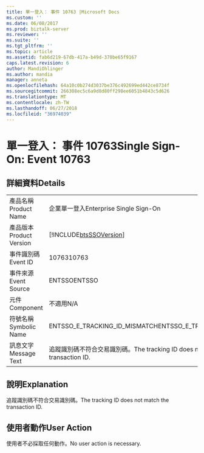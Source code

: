 ```yaml
---
title: 單一登入： 事件 10763 |Microsoft Docs
ms.custom: ''
ms.date: 06/08/2017
ms.prod: biztalk-server
ms.reviewer: ''
ms.suite: ''
ms.tgt_pltfrm: ''
ms.topic: article
ms.assetid: fab6d219-67db-417a-b49d-370be65f9167
caps.latest.revision: 6
author: MandiOhlinger
ms.author: mandia
manager: anneta
ms.openlocfilehash: 64a10c0b274d3037be376c492699ed442ce8734f
ms.sourcegitcommit: 266308ec5c6a9d8d80ff298ee6051b4843c5d626
ms.translationtype: MT
ms.contentlocale: zh-TW
ms.lasthandoff: 06/27/2018
ms.locfileid: "36974039"
---
```

# <a name="single-sign-on-event-10763"></a><span data-ttu-id="44e44-102">單一登入： 事件 10763</span><span class="sxs-lookup"><span data-stu-id="44e44-102">Single Sign-On: Event 10763</span></span>
## <a name="details"></a><span data-ttu-id="44e44-103">詳細資料</span><span class="sxs-lookup"><span data-stu-id="44e44-103">Details</span></span>  
  
|                 |                                                            |
|-----------------|------------------------------------------------------------|
|  <span data-ttu-id="44e44-104">產品名稱</span><span class="sxs-lookup"><span data-stu-id="44e44-104">Product Name</span></span>   |                 <span data-ttu-id="44e44-105">企業單一登入</span><span class="sxs-lookup"><span data-stu-id="44e44-105">Enterprise Single Sign-On</span></span>                  |
| <span data-ttu-id="44e44-106">產品版本</span><span class="sxs-lookup"><span data-stu-id="44e44-106">Product Version</span></span> | [!INCLUDE[btsSSOVersion](../includes/btsssoversion-md.md)] |
|    <span data-ttu-id="44e44-107">事件識別碼</span><span class="sxs-lookup"><span data-stu-id="44e44-107">Event ID</span></span>     |                           <span data-ttu-id="44e44-108">10763</span><span class="sxs-lookup"><span data-stu-id="44e44-108">10763</span></span>                            |
|  <span data-ttu-id="44e44-109">事件來源</span><span class="sxs-lookup"><span data-stu-id="44e44-109">Event Source</span></span>   |                           <span data-ttu-id="44e44-110">ENTSSO</span><span class="sxs-lookup"><span data-stu-id="44e44-110">ENTSSO</span></span>                           |
|    <span data-ttu-id="44e44-111">元件</span><span class="sxs-lookup"><span data-stu-id="44e44-111">Component</span></span>    |                            <span data-ttu-id="44e44-112">不適用</span><span class="sxs-lookup"><span data-stu-id="44e44-112">N/A</span></span>                             |
|  <span data-ttu-id="44e44-113">符號名稱</span><span class="sxs-lookup"><span data-stu-id="44e44-113">Symbolic Name</span></span>  |               <span data-ttu-id="44e44-114">ENTSSO_E_TRACKING_ID_MISMATCH</span><span class="sxs-lookup"><span data-stu-id="44e44-114">ENTSSO_E_TRACKING_ID_MISMATCH</span></span>                |
|  <span data-ttu-id="44e44-115">訊息文字</span><span class="sxs-lookup"><span data-stu-id="44e44-115">Message Text</span></span>   |     <span data-ttu-id="44e44-116">追蹤識別碼不符合交易識別碼。</span><span class="sxs-lookup"><span data-stu-id="44e44-116">The tracking ID does not match the transaction ID.</span></span>     |
  
## <a name="explanation"></a><span data-ttu-id="44e44-117">說明</span><span class="sxs-lookup"><span data-stu-id="44e44-117">Explanation</span></span>  
 <span data-ttu-id="44e44-118">追蹤識別碼不符合交易識別碼。</span><span class="sxs-lookup"><span data-stu-id="44e44-118">The tracking ID does not match the transaction ID.</span></span>  
  
## <a name="user-action"></a><span data-ttu-id="44e44-119">使用者動作</span><span class="sxs-lookup"><span data-stu-id="44e44-119">User Action</span></span>  
 <span data-ttu-id="44e44-120">使用者不必採取任何動作。</span><span class="sxs-lookup"><span data-stu-id="44e44-120">No user action is necessary.</span></span>